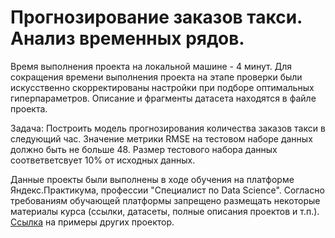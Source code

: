 # Прогнозирование заказов такси. Анализ временных рядов.

Время выполнения проекта на локальной машине - 4 минут.
Для сокращения времени выполнения проекта на этапе проверки были искусственно скорректированы настройки при подборе оптимальных гиперпараметров.
Описание и фрагменты датасета находятся в файле проекта.

Задача:
Построить модель прогнозирования количества заказов такси в следующий час. Значение метрики RMSE на тестовом наборе данных должно быть не больше 48. Размер тестового набора данных соответветсвует 10% от исходных данных.

Данные проекты были выполнены в ходе обучения на платформе Яндекс.Практикума, профессии "Специалист по Data Science". Согласно требованиям обучающей платформы запрещено размещать некоторые материалы курса (ссылки, датасеты, полные описания проектов и т.п.).
[Ссылка](https://github.com/vkhdk/Yandex_praktikum_DS/blob/main/README.md) на примеры других проектор.
